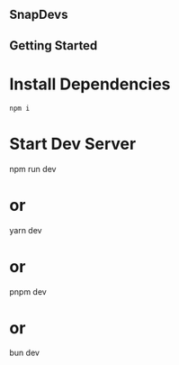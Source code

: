 ## SnapDevs
## Getting Started

# Install Dependencies
    npm i
# Start Dev Server
npm run dev
# or
yarn dev
# or
pnpm dev
# or
bun dev